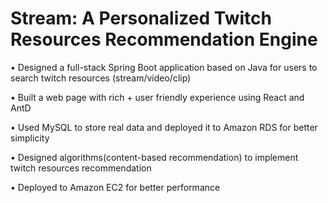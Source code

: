 # Stream: A Personalized Twitch Resources Recommendation Engine

• Designed a full-stack Spring Boot application based on Java for users to search twitch resources (stream/video/clip)

• Built a web page with rich + user friendly experience using React and AntD

• Used MySQL to store real data and deployed it to Amazon RDS for better simplicity

• Designed algorithms(content-based recommendation) to implement twitch resources recommendation

• Deployed to Amazon EC2 for better performance

